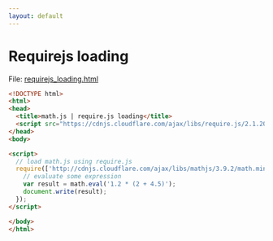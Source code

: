 ```yaml
---
layout: default
---
```


# Requirejs loading

File: [requirejs_loading.html](requirejs_loading.html)

```html
<!DOCTYPE html>
<html>
<head>
  <title>math.js | require.js loading</title>
  <script src="https://cdnjs.cloudflare.com/ajax/libs/require.js/2.1.20/require.min.js"></script>
</head>
<body>

<script>
  // load math.js using require.js
  require(['http://cdnjs.cloudflare.com/ajax/libs/mathjs/3.9.2/math.min.js'], function (math) {
    // evaluate some expression
    var result = math.eval('1.2 * (2 + 4.5)');
    document.write(result);
  });
</script>

</body>
</html>
```

<!-- Note: This file is automatically generated. Changes made in this file will be overridden. -->


